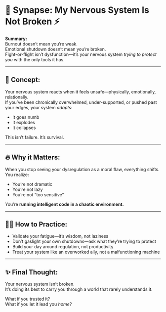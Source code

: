 # 🧠 Synapse: My Nervous System Is Not Broken ⚡

**Summary:**  
Burnout doesn’t mean you’re weak.  
Emotional shutdown doesn’t mean you’re broken.  
Fight-or-flight isn’t dysfunction—it’s your nervous system *trying to protect you* with the only tools it has.

---

## 🧠 Concept:

Your nervous system reacts when it feels unsafe—physically, emotionally, relationally.  
If you’ve been chronically overwhelmed, under-supported, or pushed past your edges, your system *adapts*:

- It goes numb  
- It explodes  
- It collapses  

This isn’t failure. It’s survival.

---

## 🔥 Why it Matters:

When you stop seeing your dysregulation as a moral flaw, everything shifts.  
You realize:  
- You’re not dramatic  
- You’re not lazy  
- You’re not “too sensitive”  

You’re **running intelligent code in a chaotic environment.**

---

## 🧘‍♀️ How to Practice:

- Validate your fatigue—it’s wisdom, not laziness  
- Don’t gaslight your own shutdowns—ask what they’re trying to protect  
- Build your day around regulation, not productivity  
- Treat your system like an overworked ally, not a malfunctioning machine

---

## ✨ Final Thought:

Your nervous system isn’t broken.  
It’s doing its best to carry you through a world that rarely understands it.

What if you trusted it?  
What if you let it lead you *home*?